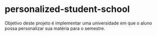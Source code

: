 # personalized-student-school
Objetivo deste projeto é implementar uma universidade em que o aluno possa personalizar sua matéria para o semestre.
